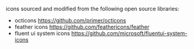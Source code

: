 
icons sourced and modified from the following open source libraries:

- octicons https://github.com/primer/octicons
- feather icons https://github.com/feathericons/feather
- fluent ui system icons https://github.com/microsoft/fluentui-system-icons
